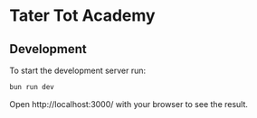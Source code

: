 # Tater Tot Academy

## Development

To start the development server run:

```bash
bun run dev
```

Open http://localhost:3000/ with your browser to see the result.
